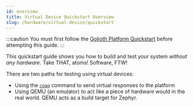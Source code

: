 ```yaml
---
id: overview
title: Virtual Device Quickstart Overview
slug: /hardware/virtual-device/quickstart
---
```


:::caution
You must first follow the [Golioth Platform Quickstart](/services/getting-started) before attempting this guide.
:::

This quickstart guide shows you how to build and test your system _without any hardware_. Take THAT, atoms! Software, FTW!

There are two paths for testing using virtual devices:

- Using the [`coap`](/reference/command-line-tools/coap/coap/) command to send virtual responses to the platform
- Using QEMU (an emulator) to act like a piece of hardware would in the real world. QEMU acts as a build target for Zephyr.
